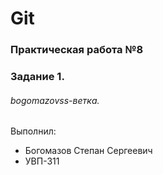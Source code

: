 # Git
### Практическая работа №8
### Задание 1.
###### bogomazovss-ветка. 

Выполнил:
* Богомазов Степан Сергеевич
* УВП-311
